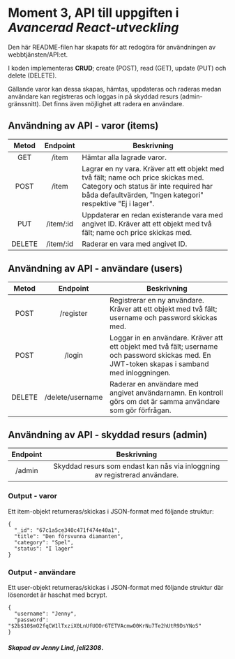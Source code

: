 # Moment 3, API till uppgiften i _Avancerad React-utveckling_
Den här README-filen har skapats för att redogöra för användningen av webbtjänsten/API:et.

I koden implementeras **CRUD**; create (POST), read (GET), update (PUT) och delete (DELETE).

Gällande varor kan dessa skapas, hämtas, uppdateras och raderas medan användare kan registreras och loggas in på skyddad resurs (admin-gränssnitt). Det finns även möjlighet att radera en användare.

## Användning av API - varor (items)


| **Metod** | **Endpoint** | **Beskrivning**                                                                                                                                   |
|:---------:|:------------:|---------------------------------------------------------------------------------------------------------------------------------------------------|
| GET       | /item        | Hämtar alla lagrade varor.                                                                                                        |
| POST      | /item        | Lagrar en ny vara. Kräver att ett objekt med två fält; name och price skickas med. Category och status är inte required har båda defaultvärden, "Ingen kategori" respektive "Ej i lager".                          |
| PUT       | /item/:id    | Uppdaterar en redan existerande vara med angivet ID. Kräver att ett objekt med två fält; name och price skickas med. |
| DELETE    | /item/:id    | Raderar en vara med angivet ID.                                                                                                                  |

## Användning av API - användare (users)


| **Metod** | **Endpoint** | **Beskrivning**                                                                                                                                   |
|:---------:|:------------:|---------------------------------------------------------------------------------------------------------------------------------------------------|
| POST      | /register        | Registrerar en ny användare. Kräver att ett objekt med två fält; username och password skickas med.                          |
| POST       | /login    | Loggar in en användare. Kräver att ett objekt med två fält; username och password skickas med. En JWT-token skapas i samband med inloggningen. |
| DELETE    | /delete/username    | Raderar en användare med angivet användarnamn. En kontroll görs om det är samma användare som gör förfrågan.  

## Användning av API - skyddad resurs (admin)

| **Endpoint** | **Beskrivning**                                                            |
|:------------:|:--------------------------------------------------------------------------:|
| /admin       | Skyddad resurs som endast kan nås via inloggning av registrerad användare. |

### Output - varor

Ett item-objekt returneras/skickas i JSON-format med följande struktur:
```
{
  "_id": "67c1a5ce340c471f474e40a1",
  "title": "Den försvunna diamanten",
  "category": "Spel",
  "status": "I lager"
}
```

### Output - användare

Ett user-objekt returneras/skickas i JSON-format med följande struktur där lösenordet är haschat med bcrypt.
```
{
  "username": "Jenny",
  "password": "$2b$10$mO2fqCW1lTxziX0LnUfUOOr6TETVAcmwO0KrNu7Te2hUtR9DsYNoS"
}
```

#### _Skapad av Jenny Lind, jeli2308_.